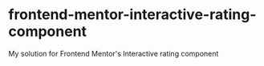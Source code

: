 # frontend-mentor-interactive-rating-component
My solution for Frontend Mentor's Interactive rating component
